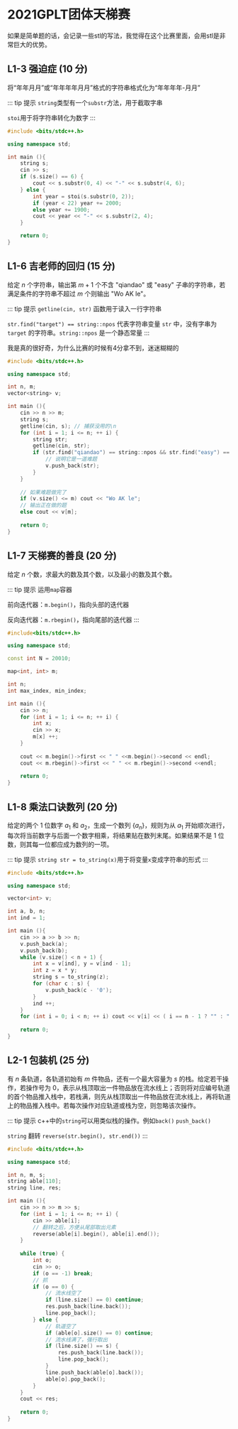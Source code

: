 # 2021GPLT团体天梯赛

如果是简单题的话，会记录一些stl的写法，我觉得在这个比赛里面，会用stl是非常巨大的优势。

## L1-3 强迫症 (10 分)

将“年年月月”或“年年年年月月”格式的字符串格式化为“年年年年-月月”

::: tip 提示
`string`类型有一个`substr`方法，用于截取字串

`stoi`用于将字符串转化为数字
:::

```cpp
#include <bits/stdc++.h>

using namespace std;

int main (){
    string s;
    cin >> s;
    if (s.size() == 6) {
        cout << s.substr(0, 4) << "-" << s.substr(4, 6);
    } else {
        int year = stoi(s.substr(0, 2));
        if (year < 22) year += 2000;
        else year += 1900;
        cout << year << "-" << s.substr(2, 4);
    }

    return 0;
}
```

## L1-6 吉老师的回归 (15 分)

给定 $n$ 个字符串，输出第 $m+1$ 个不含 "qiandao" 或 "easy" 子串的字符串，若满足条件的字符串不超过 $m$ 个则输出 "Wo AK le"。

::: tip 提示
`getline(cin, str)` 函数用于读入一行字符串

`str.find("target") == string::npos` 代表字符串变量 `str` 中，没有字串为 `target` 的字符串。`string::npos` 是一个静态常量
:::

我是真的很好奇，为什么比赛的时候有4分拿不到，迷迷糊糊的

```cpp
#include <bits/stdc++.h>

using namespace std;

int n, m;
vector<string> v;

int main (){
    cin >> n >> m;
    string s;
    getline(cin, s); // 捕获没用的\n
    for (int i = 1; i <= n; ++ i) {
        string str;
        getline(cin, str);
        if (str.find("qiandao") == string::npos && str.find("easy") == string::npos) {
            // 说明它是一道难题
            v.push_back(str);
        }
    }
    
    // 如果难题做完了
    if (v.size() <= m) cout << "Wo AK le";
    // 输出正在做的题
    else cout << v[m];
    
    return 0;
}
```

## L1-7 天梯赛的善良 (20 分)

给定 $n$ 个数，求最大的数及其个数，以及最小的数及其个数。

::: tip 提示
运用`map`容器

前向迭代器：`m.begin()`，指向头部的迭代器

反向迭代器：`m.rbegin()`，指向尾部的迭代器
:::

```cpp
#include<bits/stdc++.h>

using namespace std;

const int N = 20010;

map<int, int> m;

int n;
int max_index, min_index;

int main (){
    cin >> n;
    for (int i = 1; i <= n; ++ i) {
        int x;
        cin >> x;
        m[x] ++;
    }
    
    cout << m.begin()->first << " " <<m.begin()->second << endl;
    cout << m.rbegin()->first << " " << m.rbegin()->second <<endl;
    
    return 0;
}
```

## L1-8 乘法口诀数列 (20 分)

给定的两个 $1$ 位数字 $a_1$ 和 $a_2$，生成一个数列 $\{a_n\}$，规则为从 $a_1$ 开始顺次进行，每次将当前数字与后面一个数字相乘，将结果贴在数列末尾。如果结果不是 $1$ 位数，则其每一位都应成为数列的一项。

::: tip 提示
`string str = to_string(x)`用于将变量`x`变成字符串的形式
:::

```cpp
#include <bits/stdc++.h>

using namespace std;

vector<int> v;

int a, b, n;
int ind = 1;

int main (){
    cin >> a >> b >> n;
    v.push_back(a);
    v.push_back(b);
    while (v.size() < n + 1) {
        int x = v[ind], y = v[ind - 1];
        int z = x * y;
        string s = to_string(z);
        for (char c : s) {
            v.push_back(c - '0');
        }
        ind ++;
    }
    for (int i = 0; i < n; ++ i) cout << v[i] << ( i == n - 1 ? "" : " ");
    
    return 0;
}
```

## L2-1 包装机 (25 分)

有 $n$ 条轨道，各轨道初始有 $m$ 件物品，还有一个最大容量为 $s$ 的栈。给定若干操作，若操作号为 $0$，表示从栈顶取出一件物品放在流水线上；否则将对应编号轨道的首个物品推入栈中，若栈满，则先从栈顶取出一件物品放在流水线上，再将轨道上的物品推入栈中。若每次操作对应轨道或栈为空，则忽略该次操作。

::: tip 提示
c++中的`string`可以用类似栈的操作。例如`back()` `push_back()` 

`string` 翻转 `reverse(str.begin(), str.end())`
:::

```cpp
#include <bits/stdc++.h>

using namespace std;

int n, m, s;
string able[110];
string line, res;

int main (){
    cin >> n >> m >> s;
    for (int i = 1; i <= n; ++ i) {
        cin >> able[i];
        // 翻转之后，方便从尾部取出元素
        reverse(able[i].begin(), able[i].end());
    }
    
    while (true) {
        int o;
        cin >> o;
        if (o == -1) break;
        // 抓
        if (o == 0) {
            // 流水线空了
            if (line.size() == 0) continue;
            res.push_back(line.back());
            line.pop_back();
        } else {
            // 轨道空了
            if (able[o].size() == 0) continue;
            // 流水线满了，强行取出
            if (line.size() == s) {
                res.push_back(line.back());
                line.pop_back();
            }
            line.push_back(able[o].back());
            able[o].pop_back();
        }
    }
    cout << res;
    
    return 0;
}
```